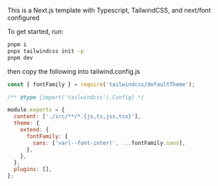 This is a Next.js template with Typescript, TailwindCSS, and next/font configured

To get started, run:
```bash
pnpm i
pnpx tailwindcss init -p
pnpm dev
```

then copy the following into tailwind.config.js
```js
const { fontFamily } = require('tailwindcss/defaultTheme');

/** @type {import('tailwindcss').Config} */

module.exports = {
  content: ['./src/**/*.{js,ts,jsx,tsx}'],
  theme: {
    extend: {
      fontFamily: {
        sans: ['var(--font-inter)', ...fontFamily.sans],
      },
    },
  },
  plugins: [],
};
```